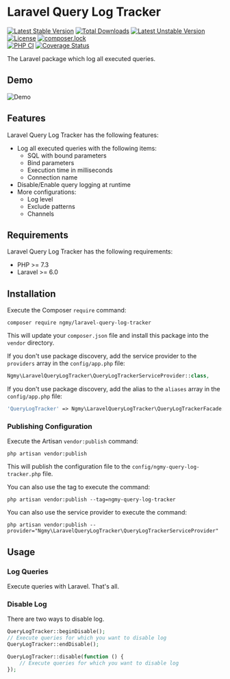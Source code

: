 # Laravel Query Log Tracker

[![Latest Stable Version](https://poser.pugx.org/ngmy/laravel-query-log-tracker/v/stable)](https://packagist.org/packages/ngmy/laravel-query-log-tracker)
[![Total Downloads](https://poser.pugx.org/ngmy/laravel-query-log-tracker/downloads)](https://packagist.org/packages/ngmy/laravel-query-log-tracker)
[![Latest Unstable Version](https://poser.pugx.org/ngmy/laravel-query-log-tracker/v/unstable)](https://packagist.org/packages/ngmy/laravel-query-log-tracker)
[![License](https://poser.pugx.org/ngmy/laravel-query-log-tracker/license)](https://packagist.org/packages/ngmy/laravel-query-log-tracker)
[![composer.lock](https://poser.pugx.org/ngmy/laravel-query-log-tracker/composerlock)](https://packagist.org/packages/ngmy/laravel-query-log-tracker)<br>
[![PHP CI](https://github.com/ngmy/laravel-query-log-tracker/workflows/PHP%20CI/badge.svg)](https://github.com/ngmy/laravel-query-log-tracker/actions?query=workflow%3A%22PHP+CI%22)
[![Coverage Status](https://coveralls.io/repos/github/ngmy/laravel-query-log-tracker/badge.svg?branch=master)](https://coveralls.io/github/ngmy/laravel-query-log-tracker?branch=master)

The Laravel package which log all executed queries.

## Demo

![Demo](https://ngmy.github.io/laravel-query-log-tracker/demo.gif)

## Features

Laravel Query Log Tracker has the following features:

* Log all executed queries with the following items:
  * SQL with bound parameters
  * Bind parameters
  * Execution time in milliseconds
  * Connection name
* Disable/Enable query logging at runtime
* More configurations:
  * Log level
  * Exclude patterns
  * Channels

## Requirements

Laravel Query Log Tracker has the following requirements:

* PHP >= 7.3
* Laravel >= 6.0

## Installation

Execute the Composer `require` command:
```console
composer require ngmy/laravel-query-log-tracker
```
This will update your `composer.json` file and install this package into the `vendor` directory.

If you don't use package discovery, add the service provider to the `providers` array in the `config/app.php` file:
```php
Ngmy\LaravelQueryLogTracker\QueryLogTrackerServiceProvider::class,
```

If you don't use package discovery, add the alias to the `aliases` array in the `config/app.php` file:
```php
'QueryLogTracker' => Ngmy\LaravelQueryLogTracker\QueryLogTrackerFacade::class,
```

### Publishing Configuration

Execute the Artisan `vendor:publish` command:
```console
php artisan vendor:publish
```
This will publish the configuration file to the `config/ngmy-query-log-tracker.php` file.

You can also use the tag to execute the command:
```console
php artisan vendor:publish --tag=ngmy-query-log-tracker
```

You can also use the service provider to execute the command:
```console
php artisan vendor:publish --provider="Ngmy\LaravelQueryLogTracker\QueryLogTrackerServiceProvider"
```

## Usage

### Log Queries

Execute queries with Laravel. That's all.

### Disable Log

There are two ways to disable log.
```php
QueryLogTracker::beginDisable();
// Execute queries for which you want to disable log
QueryLogTracker::endDisable();
```
```php
QueryLogTracker::disable(function () {
    // Execute queries for which you want to disable log
});
```
